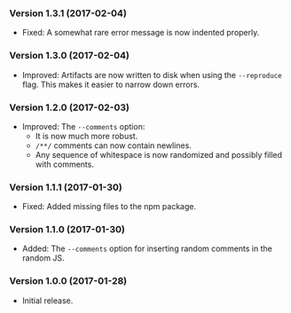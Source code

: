 ### Version 1.3.1 (2017-02-04)

- Fixed: A somewhat rare error message is now indented properly.


### Version 1.3.0 (2017-02-04)

- Improved: Artifacts are now written to disk when using the `--reproduce` flag.
  This makes it easier to narrow down errors.


### Version 1.2.0 (2017-02-03)

- Improved: The `--comments` option:
  - It is now much more robust.
  - `/**/` comments can now contain newlines.
  - Any sequence of whitespace is now randomized and possibly filled with
    comments.


### Version 1.1.1 (2017-01-30)

- Fixed: Added missing files to the npm package.


### Version 1.1.0 (2017-01-30)

- Added: The `--comments` option for inserting random comments in the random JS.


### Version 1.0.0 (2017-01-28)

- Initial release.
